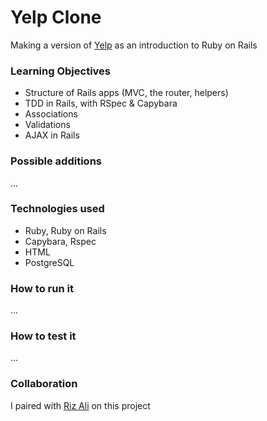 # Yelp Clone
Making a version of [Yelp](http://www.yelp.co.uk/) as an introduction to Ruby on Rails

### Learning Objectives

- Structure of Rails apps (MVC, the router, helpers)
- TDD in Rails, with RSpec & Capybara
- Associations
- Validations
- AJAX in Rails

### Possible additions

...

### Technologies used

- Ruby, Ruby on Rails
- Capybara, Rspec
- HTML
- PostgreSQL

### How to run it

...

### How to test it

...


### Collaboration
I paired with [Riz Ali](https://github.com/RizAli) on this project
